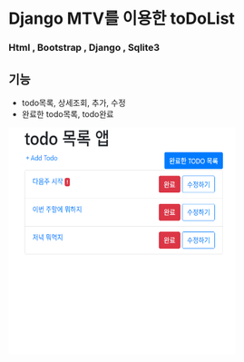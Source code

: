 # Django MTV를 이용한 toDoList
### Html , Bootstrap , Django , Sqlite3
## 기능
* todo목록, 상세조회, 추가, 수정
* 완료한 todo목록, todo완료
<img src="demo/todolist.gif" alt="demo" width="400" height="400">
